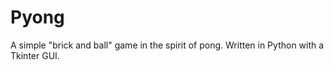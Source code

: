 # Pyong

A simple "brick and ball" game in the spirit of pong. Written in Python with a Tkinter GUI.
